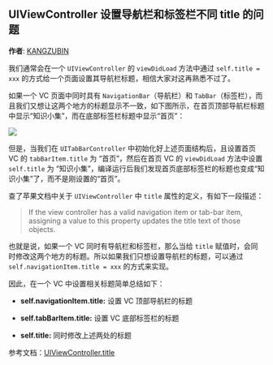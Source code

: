 UIViewController 设置导航栏和标签栏不同 title 的问题
--------
**作者**: [KANGZUBIN](https://weibo.com/kangzubin)

我们通常会在一个 `UIViewController` 的 `viewDidLoad` 方法中通过 `self.title = xxx` 的方式给一个页面设置其导航栏标题，相信大家对这再熟悉不过了。

如果一个 VC 页面中同时具有 `NavigationBar`（导航栏）和 `TabBar`（标签栏），而且我们又想让这两个地方的标题显示不一致，如下图所示，在首页顶部导航栏标题中显示“知识小集”，而在底部标签栏标题中显示“首页”：

![](https://github.com/iOS-Tips/iOS-tech-set/blob/master/images/2018/07/13-1.jpg)

但是，当我们在 `UITabBarController` 中初始化好上述页面结构后，且设置首页 VC 的 `tabBarItem.title` 为 “首页”，然后在首页 VC 的 `viewDidLoad` 方法中设置 `self.title` 为 “知识小集”，编译运行后我们发现首页底部标签栏的标题也变成“知识小集”了，而不是刚设置的“首页”。

查了苹果文档中关于 `UIViewController` 中 `title` 属性的定义，有如下一段描述：

>If the view controller has a valid navigation item or tab-bar item, assigning a value to this property updates the title text of those objects.

也就是说，如果一个 VC 同时有导航栏和标签栏，那么当给 `title` 赋值时，会同时修改这两个地方的标题。所以如果我们只想设置导航栏的标题，可以通过 `self.navigationItem.title = xxx` 的方式来实现。

因此，在一个 VC 中设置相关标题简单总结如下：

* **self.navigationItem.title:** 设置 VC 顶部导航栏的标题

* **self.tabBarItem.title:** 设置 VC 底部标签栏的标题

* **self.title:** 同时修改上述两处的标题

参考文档：[UIViewController.title](https://developer.apple.com/documentation/uikit/uiviewcontroller/1621364-title?language=objc)
